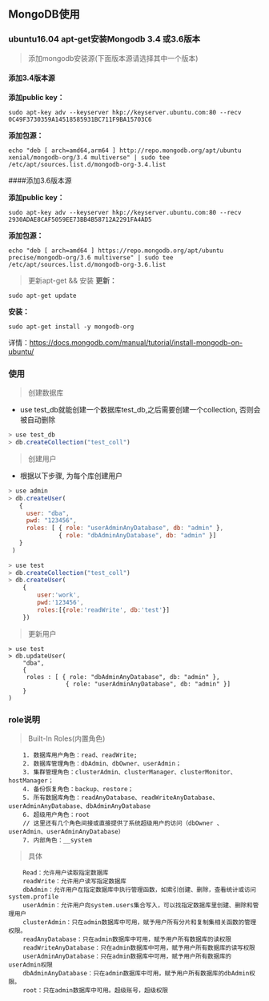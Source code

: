 ## MongoDB使用
### ubuntu16.04 apt-get安装Mongodb 3.4 或3.6版本

> 添加mongodb安装源(下面版本源请选择其中一个版本)

#### 添加3.4版本源

**添加public key：**
```shell
sudo apt-key adv --keyserver hkp://keyserver.ubuntu.com:80 --recv 0C49F3730359A14518585931BC711F9BA15703C6 
```

**添加包源：**
```shell
echo "deb [ arch=amd64,arm64 ] http://repo.mongodb.org/apt/ubuntu xenial/mongodb-org/3.4 multiverse" | sudo tee /etc/apt/sources.list.d/mongodb-org-3.4.list
```

####添加3.6版本源

**添加public key：**
```
sudo apt-key adv --keyserver hkp://keyserver.ubuntu.com:80 --recv 2930ADAE8CAF5059EE73BB4B58712A2291FA4AD5
```

**添加包源：**
```
echo "deb [ arch=amd64 ] https://repo.mongodb.org/apt/ubuntu precise/mongodb-org/3.6 multiverse" | sudo tee /etc/apt/sources.list.d/mongodb-org-3.6.list
```

> 更新apt-get && 安装
**更新：**
```
sudo apt-get update
```

**安装：**
```
sudo apt-get install -y mongodb-org
```
详情：https://docs.mongodb.com/manual/tutorial/install-mongodb-on-ubuntu/


### 使用
>创建数据库

* use test_db就能创建一个数据库test_db,之后需要创建一个collection, 否则会被自动删除

```js
> use test_db
> db.createCollection("test_coll")
```

>创建用户

* 根据以下步骤, 为每个库创建用户

```js
> use admin
> db.createUser(
   {
     user: "dba",
     pwd: "123456",
     roles: [ { role: "userAdminAnyDatabase", db: "admin" },
              { role: "dbAdminAnyDatabase", db: "admin" }]
   }
 )
        
> use test
> db.createCollection("test_coll")
> db.createUser(
    {
        user:'work',
        pwd:'123456',
        roles:[{role:'readWrite', db:'test'}]
    })

```

> 更新用户
```
> use test
> db.updateUser(
    "dba",
    {
     roles : [ { role: "dbAdminAnyDatabase", db: "admin" },
                { role: "userAdminAnyDatabase", db: "admin" }]
    }
)

```
### role说明
> Built-In Roles(内置角色)
```
    1. 数据库用户角色：read、readWrite;
    2. 数据库管理角色：dbAdmin、dbOwner、userAdmin；
    3. 集群管理角色：clusterAdmin、clusterManager、clusterMonitor、hostManager；
    4. 备份恢复角色：backup、restore；
    5. 所有数据库角色：readAnyDatabase、readWriteAnyDatabase、userAdminAnyDatabase、dbAdminAnyDatabase
    6. 超级用户角色：root
    // 这里还有几个角色间接或直接提供了系统超级用户的访问（dbOwner 、userAdmin、userAdminAnyDatabase）
    7. 内部角色：__system
```
> 具体
```
    Read：允许用户读取指定数据库
    readWrite：允许用户读写指定数据库
    dbAdmin：允许用户在指定数据库中执行管理函数，如索引创建、删除，查看统计或访问system.profile
    userAdmin：允许用户向system.users集合写入，可以找指定数据库里创建、删除和管理用户
    clusterAdmin：只在admin数据库中可用，赋予用户所有分片和复制集相关函数的管理权限。
    readAnyDatabase：只在admin数据库中可用，赋予用户所有数据库的读权限
    readWriteAnyDatabase：只在admin数据库中可用，赋予用户所有数据库的读写权限
    userAdminAnyDatabase：只在admin数据库中可用，赋予用户所有数据库的userAdmin权限
    dbAdminAnyDatabase：只在admin数据库中可用，赋予用户所有数据库的dbAdmin权限。
    root：只在admin数据库中可用。超级账号，超级权限
```


